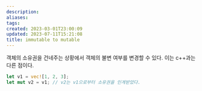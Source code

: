 ```yaml
---
description:
aliases: 
tags: 
created: 2023-03-01T23:00:09
updated: 2023-07-11T15:21:08
title: immutable to mutable
---
```

객체의 소유권을 건네주는 상황에서 객체의 불변 여부를 변경할 수 있다. 이는 c++과는 다른 점이다.
```rust
let v1 = vec![1, 2, 3];
let mut v2 = v1; // v2는 v1으로부터 소유권을 인계받았다.
```
